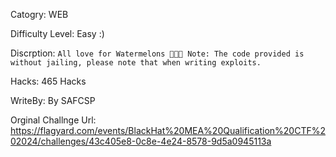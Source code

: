 Catogry: WEB

Difficulty Level:  Easy :)

Discrption: ```All love for Watermelons 🍉🍉🍉
                Note: The code provided is without jailing, please note that when writing exploits.
              ```

Hacks: 465  Hacks

WriteBy: By SAFCSP

Orginal Challnge Url: https://flagyard.com/events/BlackHat%20MEA%20Qualification%20CTF%202024/challenges/43c405e8-0c8e-4e24-8578-9d5a0945113a

